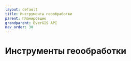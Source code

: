 ```yaml
---
layout: default
title: Инструменты геообработки
parent: Планировщик
grandparent: EverGIS API
nav_order: 30
---
```


# Инструменты геообработки
<!-- здесь будет про инструменты геообработки -->